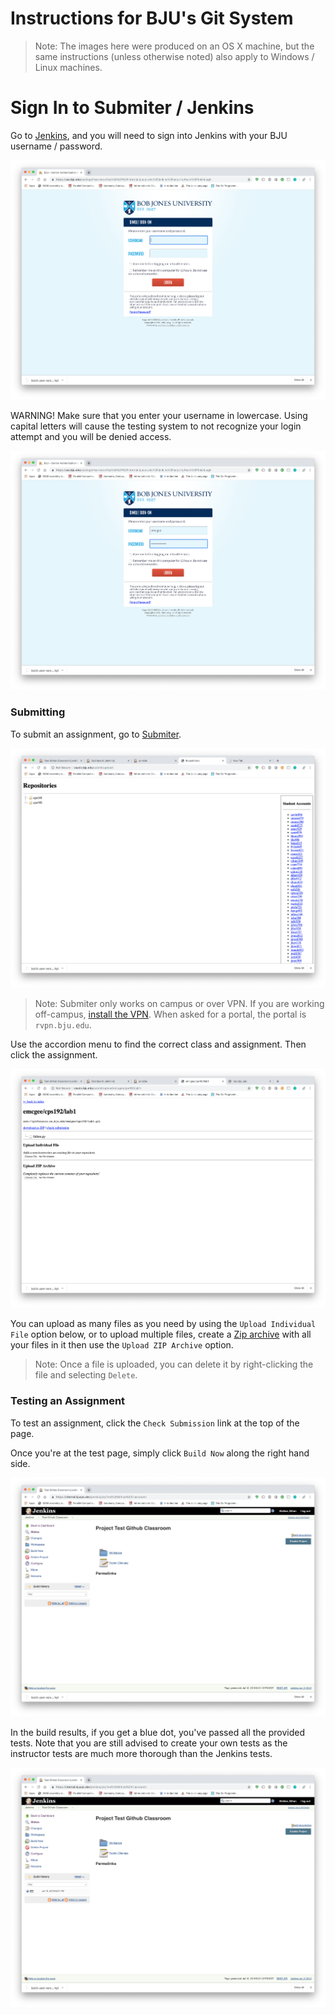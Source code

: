 # Instructions for BJU's Git System

> Note: The images here were produced on an OS X machine, but the same instructions (unless otherwise noted) also apply to Windows / Linux machines.

# Sign In to Submiter / Jenkins

Go to [Jenkins](http://internal.bjucps.dev/jenkins/), and you will need to sign into Jenkins with your BJU username / password.

![Login](images/login.png)

WARNING! Make sure that you enter your username in lowercase.  Using capital letters will cause the testing system to not recognize your login attempt and you will be denied access.

![Login Lowercase](images/login-lowercase.png)

### Submitting

To submit an assignment, go to [Submiter](http://csunix.bju.edu/submit/upload).

![Submiter Dashboard](images/submiter-dashboard.png)

> Note: Submiter only works on campus or over VPN.  If you are working off-campus, [install the VPN](https://rvpn.bju.edu).  When asked for a portal, the portal is `rvpn.bju.edu`.

Use the accordion menu to find the correct class and assignment. Then click the assignment. 

![Submiter Assignment](images/submiter-assignment.png)

You can upload as many files as you need by using the `Upload Individual File` option below, or to upload multiple files, create a [Zip archive](https://www.wikihow.com/Make-a-Zip-File) with all your files in it then use the `Upload ZIP Archive` option.

> Note: Once a file is uploaded, you can delete it by right-clicking the file and selecting `Delete`.

### Testing an Assignment

To test an assignment, click the `Check Submission` link at the top of the page.

Once you're at the test page, simply click `Build Now` along the right hand side.

![Build Now](images/build-now.png)

In the build results, if you get a blue dot, you've passed all the provided tests.  Note that you are still advised to create your own tests as the instructor tests are much more thorough than the Jenkins tests.

![Build Now Done](images/build-now-done.png)